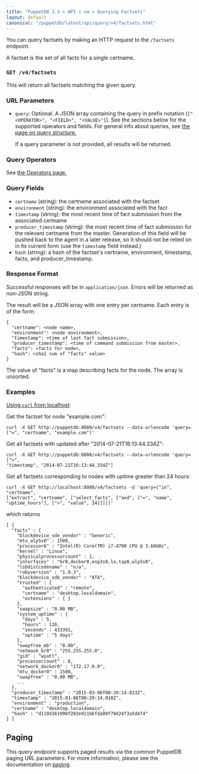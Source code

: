 ```yaml
---
title: "PuppetDB 2.3 » API » v4 » Querying Factsets"
layout: default
canonical: "/puppetdb/latest/api/query/v4/factsets.html"
---
```


[curl]: ../curl.html#using-curl-from-localhost-non-sslhttp
[paging]: ./paging.html
[query]: ./query.html

You can query factsets by making an HTTP request to the `/factsets` endpoint.

A factset is the set of all facts for a single certname.

### `GET /v4/factsets`

This will return all factsets matching the given query.

### URL Parameters

* `query`: Optional. A JSON array containing the query in prefix notation (`["<OPERATOR>", "<FIELD>", "<VALUE>"]`). See the sections below for the supported operators and fields. For general info about queries, see [the page on query structure.][query]

    If a query parameter is not provided, all results will be returned.

### Query Operators

See [the Operators page.](./operators.html)

### Query Fields

* `certname` (string): the certname associated with the factset
* `environment` (string): the environment associated with the fact
* `timestamp` (string): the most recent time of fact submission from the
   associated certname
* `producer_timestamp` (string): the most recent time of fact submission for
  the relevant certname from the master. Generation of this field will
  be pushed back to the agent in a later release, so it should not be relied on
  in its current form (use the `timestamp` field instead.)
* `hash` (string): a hash of the factset's certname, environment,
  timestamp, facts, and producer_timestamp.

### Response Format

Successful responses will be in `application/json`. Errors will be returned as
non-JSON string.

The result will be a JSON array with one entry per certname. Each entry is of
the form:

    {
      "certname": <node name>,
      "environment": <node environment>,
      "timestamp": <time of last fact submission>,
      "producer_timestamp": <time of command submission from master>,
      "facts": <facts for node>,
      "hash": <sha1 sum of "facts" value>
    }

The value of "facts" is a map describing facts for the node. The array is
unsorted.

### Examples

[Using `curl` from localhost][curl]:

Get the factset for node "example.com":

    curl -X GET http://puppetdb:8080/v4/factsets --data-urlencode 'query=["=", "certname", "example.com"]'

Get all factsets with updated after "2014-07-21T16:13:44.334Z":

    curl -X GET http://puppetdb:8080/v4/factsets --data-urlencode 'query=[">",
    "timestamp", "2014-07-21T16:13:44.334Z"]

Get all factsets corresponding to nodes with uptime greater than 24 hours:

    curl -X GET http://localhost:8080/v4/factsets -d 'query=["in", "certname",
    ["extract", "certname", ["select_facts", ["and", ["=", "name", "uptime_hours"], [">", "value", 24]]]]]'

which returns

    [ {
      "facts" : {
        "blockdevice_sde_vendor" : "Generic",
        "mtu_wlp5s0" : 1500,
        "processor6" : "Intel(R) Core(TM) i7-4790 CPU @ 3.60GHz",
        "kernel" : "Linux",
        "physicalprocessorcount" : 1,
        "interfaces" : "br0,docker0,enp3s0,lo,tap0,wlp5s0",
        "lsbdistcodename" : "n/a",
        "rubyversion" : "1.9.3",
        "blockdevice_sdb_vendor" : "ATA",
        "trusted" : {
          "authenticated" : "remote",
          "certname" : "desktop.localdomain",
          "extensions" : { }
        },
        "swapsize" : "0.00 MB",
        "system_uptime" : {
          "days" : 5,
          "hours" : 120,
          "seconds" : 433391,
          "uptime" : "5 days"
        },
        "swapfree_mb" : "0.00",
        "netmask_br0" : "255.255.255.0",
        "gid" : "wyatt",
        "processorcount" : 8,
        "network_docker0" : "172.17.0.0",
        "mtu_docker0" : 1500,
        "swapfree" : "0.00 MB",
        ...
      },
      "producer_timestamp" : "2015-03-06T00:20:14.833Z",
      "timestamp" : "2015-03-06T00:20:14.918Z",
      "environment" : "production",
      "certname" : "desktop.localdomain",
      "hash" : "d118d161990f202e911b6fda09f79d24f3a5d4f4"
    } ]

## Paging

This query endpoint supports paged results via the common PuppetDB paging
URL parameters. For more information, please see the documentation
on [paging][paging].
